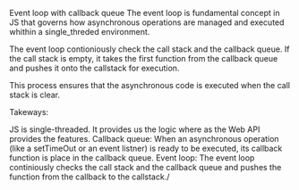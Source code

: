Event loop with callback queue
The event loop is fundamental concept in JS that governs how asynchronous operations are managed and executed whithin a single_threded environment.

The event loop contioniously check the call stack and the callback queue. If the call stack is empty, it takes the first function from the callback queue and pushes it onto the callstack for execution.

This process ensures that the asynchronous code is executed when the call stack is clear.

Takeways:

JS is single-threaded. It provides us the logic where as the Web API provides the features.
Callback queue: When an asynchronous operation (like a setTimeOut or an event listner) is ready to be executed, its callback function is place in the callback queue.
Event loop: The event loop continiously checks the call stack and the callback queue and pushes the function from the callback to the callstack./